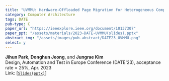 ```yaml
---
title: "UVMMU: Hardware-Offloaded Page Migration for Heterogeneous Computing"
category: Computer Architecture
tags: DATE
pub-type: C
paper_url: "https://ieeexplore.ieee.org/document/10137307"
paper_ppt: "/assets/materials/2023-DATE-UVMMU(slides).pptx"
abstract_img: "/assets/images/pub-abstract/DATE23_UVMMU.png"
select: y
---
```


**Jihun Park**, **Donghun Jeong**, and **Jungrae Kim** <br>
Design, Automation and Test in Europe Conference (DATE'23), acceptance rate = 25%, Apr. 2023 <br>
Link: [[```Slides(pptx)```](https://github.com/scalable-arch/scalable-arch.github.io/raw/main/assets/materials/2023-DATE-UVMMU(slides).pptx)]
